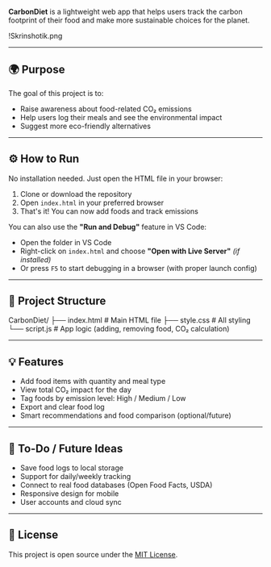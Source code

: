 **CarbonDiet** is a lightweight web app that helps users track the carbon footprint of their food and make more sustainable choices for the planet.

!Skrinshotik.png

---

## 🌍 Purpose

The goal of this project is to:
- Raise awareness about food-related CO₂ emissions
- Help users log their meals and see the environmental impact
- Suggest more eco-friendly alternatives

---

## ⚙️ How to Run

No installation needed. Just open the HTML file in your browser:

1. Clone or download the repository
2. Open `index.html` in your preferred browser
3. That's it! You can now add foods and track emissions

You can also use the **"Run and Debug"** feature in VS Code:
- Open the folder in VS Code
- Right-click on `index.html` and choose **"Open with Live Server"** *(if installed)*
- Or press `F5` to start debugging in a browser (with proper launch config)

---

## 📁 Project Structure

CarbonDiet/
├── index.html # Main HTML file
├── style.css # All styling
└── script.js # App logic (adding, removing food, CO₂ calculation)


---

## 💡 Features

- Add food items with quantity and meal type
- View total CO₂ impact for the day
- Tag foods by emission level: High / Medium / Low
- Export and clear food log
- Smart recommendations and food comparison (optional/future)

---

## 🚀 To-Do / Future Ideas

- Save food logs to local storage
- Support for daily/weekly tracking
- Connect to real food databases (Open Food Facts, USDA)
- Responsive design for mobile
- User accounts and cloud sync

---

## 📄 License

This project is open source under the [MIT License](LICENSE).